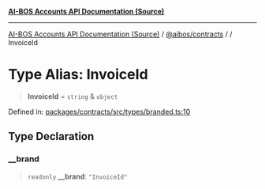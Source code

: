 [**AI-BOS Accounts API Documentation (Source)**](../../../README.md)

***

[AI-BOS Accounts API Documentation (Source)](../../../README.md) / [@aibos/contracts](../README.md) / [](../README.md) / InvoiceId

# Type Alias: InvoiceId

> **InvoiceId** = `string` & `object`

Defined in: [packages/contracts/src/types/branded.ts:10](https://github.com/pohlai88/accounts/blob/48103fb36d28b2b9bfb33472b6de2f719773cde9/packages/contracts/src/types/branded.ts#L10)

## Type Declaration

### \_\_brand

> `readonly` **\_\_brand**: `"InvoiceId"`
